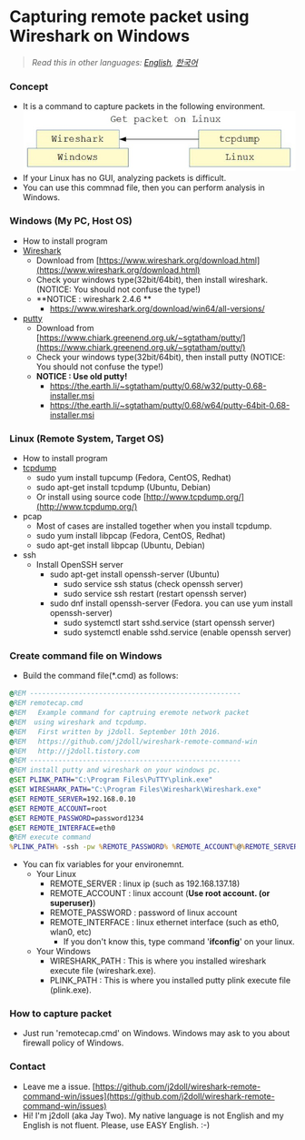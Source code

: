 # Capturing remote packet using Wireshark on Windows

> *Read this in other languages: [English](README.md), [한국어](README.ko.md)*

### Concept
- It is a command to capture packets in the following environment.
![](markdown.data/concept.jpg)
- If your Linux has no GUI, analyzing packets is difficult.
- You can use this commnad file, then you can perform analysis in Windows.

### Windows (My PC, Host OS)
- How to install program
- [Wireshark](https://www.wireshark.org)
	- Download from [https://www.wireshark.org/download.html](https://www.wireshark.org/download.html)
	- Check your windows type(32bit/64bit), then install wireshark. (NOTICE: You should not confuse the type!)
	- **NOTICE : wireshark 2.4.6 **
	   - https://www.wireshark.org/download/win64/all-versions/
- [putty](https://www.putty.org/)
	- Download from [https://www.chiark.greenend.org.uk/~sgtatham/putty/](https://www.chiark.greenend.org.uk/~sgtatham/putty/)
	- Check your windows type(32bit/64bit), then install putty (NOTICE: You should not confuse the type!)
	- **NOTICE : Use old putty!**
	   - https://the.earth.li/~sgtatham/putty/0.68/w32/putty-0.68-installer.msi
	   - https://the.earth.li/~sgtatham/putty/0.68/w64/putty-64bit-0.68-installer.msi

### Linux (Remote System, Target OS)
- How to install program
- [tcpdump](http://www.tcpdump.org/)
	- sudo yum install tupcump (Fedora, CentOS, Redhat)
	- sudo apt-get install tcpdump (Ubuntu, Debian)
	- Or install using source code [http://www.tcpdump.org/](http://www.tcpdump.org/)
- pcap
	- Most of cases are installed together when you install tcpdump.
	- sudo yum install libpcap (Fedora, CentOS, Redhat)
	- sudo apt-get install libpcap (Ubuntu, Debian)
- ssh
	- Install OpenSSH server
		- sudo apt-get install openssh-server (Ubuntu)
			- sudo service ssh status (check openssh server)
			- sudo service ssh restart (restart openssh server)
		- sudo dnf install openssh-server (Fedora. you can use yum install openssh-server)
			- sudo systemctl start sshd.service (start openssh server)
			- sudo systemctl enable sshd.service (enable openssh server)

### Create command file on Windows
- Build the command file(*.cmd) as follows:

```cmd
@REM ----------------------------------------------------
@REM remotecap.cmd
@REM   Example command for captruing eremote network packet
@REM  using wireshark and tcpdump.
@REM   First written by j2doll. September 10th 2016.
@REM   https://github.com/j2doll/wireshark-remote-command-win
@REM   http://j2doll.tistory.com
@REM ----------------------------------------------------
@REM install putty and wireshark on your windows pc.
@SET PLINK_PATH="C:\Program Files\PuTTY\plink.exe"
@SET WIRESHARK_PATH="C:\Program Files\Wireshark\Wireshark.exe"
@SET REMOTE_SERVER=192.168.0.10
@SET REMOTE_ACCOUNT=root
@SET REMOTE_PASSWORD=password1234
@SET REMOTE_INTERFACE=eth0
@REM execute command
%PLINK_PATH% -ssh -pw %REMOTE_PASSWORD% %REMOTE_ACCOUNT%@%REMOTE_SERVER% "tcpdump -s0 -U -w - -i %REMOTE_INTERFACE% not port 22" | %WIRESHARK_PATH% -i - -k
```

- You can fix variables for your environemnt.
	- Your Linux
		- REMOTE_SERVER : linux ip (such as 192.168.137.18)
		- REMOTE_ACCOUNT : linux account (**Use root account. (or superuser)**)
		- REMOTE_PASSWORD : password of linux account
		- REMOTE_INTERFACE : linux ethernet interface (such as eth0, wlan0, etc)
			- If you don't know this, type command '<b>ifconfig</b>' on your linux.
	- Your Windows
		- WIRESHARK_PATH : This is where you installed wireshark execute file (wireshark.exe).
		- PLINK_PATH : This is where you installed putty plink execute file (plink.exe).

### How to capture packet
- Just run 'remotecap.cmd' on Windows. Windows may ask to you about firewall policy of Windows.

### Contact
* Leave me a issue. [https://github.com/j2doll/wireshark-remote-command-win/issues](https://github.com/j2doll/wireshark-remote-command-win/issues)
* Hi! I'm j2doll (aka Jay Two). My native language is not English and my English is not fluent. Please, use EASY English. :-)
